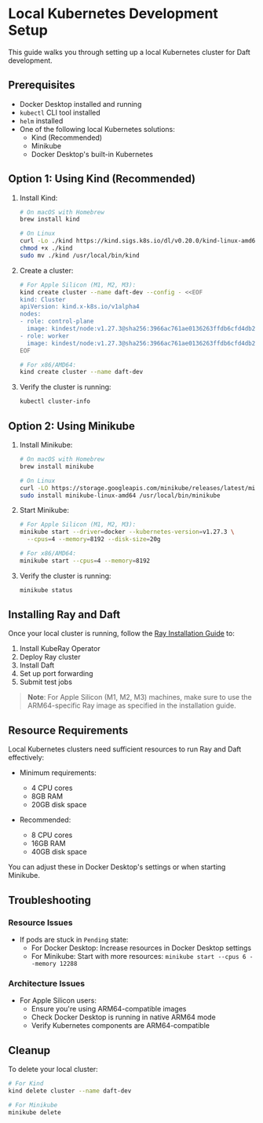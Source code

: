 # Local Kubernetes Development Setup

This guide walks you through setting up a local Kubernetes cluster for Daft development.

## Prerequisites

- Docker Desktop installed and running
- `kubectl` CLI tool installed
- `helm` installed
- One of the following local Kubernetes solutions:
  - Kind (Recommended)
  - Minikube
  - Docker Desktop's built-in Kubernetes

## Option 1: Using Kind (Recommended)

1. Install Kind:
   ```bash
   # On macOS with Homebrew
   brew install kind

   # On Linux
   curl -Lo ./kind https://kind.sigs.k8s.io/dl/v0.20.0/kind-linux-amd64
   chmod +x ./kind
   sudo mv ./kind /usr/local/bin/kind
   ```

2. Create a cluster:
   ```bash
   # For Apple Silicon (M1, M2, M3):
   kind create cluster --name daft-dev --config - <<EOF
   kind: Cluster
   apiVersion: kind.x-k8s.io/v1alpha4
   nodes:
   - role: control-plane
     image: kindest/node:v1.27.3@sha256:3966ac761ae0136263ffdb6cfd4db23ef8a83cba8a463690e98317add2c9ba72
   - role: worker
     image: kindest/node:v1.27.3@sha256:3966ac761ae0136263ffdb6cfd4db23ef8a83cba8a463690e98317add2c9ba72
   EOF

   # For x86/AMD64:
   kind create cluster --name daft-dev
   ```

3. Verify the cluster is running:
   ```bash
   kubectl cluster-info
   ```

## Option 2: Using Minikube

1. Install Minikube:
   ```bash
   # On macOS with Homebrew
   brew install minikube

   # On Linux
   curl -LO https://storage.googleapis.com/minikube/releases/latest/minikube-linux-amd64
   sudo install minikube-linux-amd64 /usr/local/bin/minikube
   ```

2. Start Minikube:
   ```bash
   # For Apple Silicon (M1, M2, M3):
   minikube start --driver=docker --kubernetes-version=v1.27.3 \
     --cpus=4 --memory=8192 --disk-size=20g

   # For x86/AMD64:
   minikube start --cpus=4 --memory=8192
   ```

3. Verify the cluster is running:
   ```bash
   minikube status
   ```

## Installing Ray and Daft

Once your local cluster is running, follow the [Ray Installation Guide](./ray-installation.md) to:
1. Install KubeRay Operator
2. Deploy Ray cluster
3. Install Daft
4. Set up port forwarding
5. Submit test jobs

> **Note**: For Apple Silicon (M1, M2, M3) machines, make sure to use the ARM64-specific Ray image as specified in the installation guide.

## Resource Requirements

Local Kubernetes clusters need sufficient resources to run Ray and Daft effectively:

- Minimum requirements:
  - 4 CPU cores
  - 8GB RAM
  - 20GB disk space

- Recommended:
  - 8 CPU cores
  - 16GB RAM
  - 40GB disk space

You can adjust these in Docker Desktop's settings or when starting Minikube.

## Troubleshooting

### Resource Issues
- If pods are stuck in `Pending` state:
  - For Docker Desktop: Increase resources in Docker Desktop settings
  - For Minikube: Start with more resources: `minikube start --cpus 6 --memory 12288`

### Architecture Issues
- For Apple Silicon users:
  - Ensure you're using ARM64-compatible images
  - Check Docker Desktop is running in native ARM64 mode
  - Verify Kubernetes components are ARM64-compatible

## Cleanup

To delete your local cluster:

```bash
# For Kind
kind delete cluster --name daft-dev

# For Minikube
minikube delete
``` 